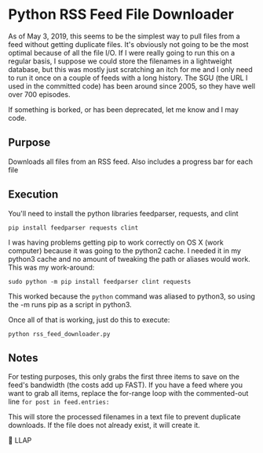 # Python RSS Feed File Downloader

As of May 3, 2019, this seems to be the simplest way to pull files from a feed without getting duplicate files.  It's obviously not going to be the most optimal because of all the file I/O.  If I were really going to run this on a regular basis, I suppose we could store the filenames in a lightweight database, but this was mostly just scratching an itch for me and I only need to run it once on a couple of feeds with a long history.  The SGU (the URL I used in the committed code) has been around since 2005, so they have well over 700 episodes.

If something is borked, or has been deprecated, let me know and I may code.  

## Purpose

Downloads all files from an RSS feed.  Also includes a progress bar for each file

## Execution

You'll need to install the python libraries feedparser, requests, and clint

```shell
pip install feedparser requests clint
```

I was having problems getting pip to work correctly on OS X (work computer) because it was going to the python2 cache.  I needed it in my python3 cache and no amount of tweaking the path or aliases would work.  This was my work-around:

```shell
sudo python -m pip install feedparser clint requests
```

This worked because the `python` command was aliased to python3, so using the -m runs pip as a script in python3.

Once all of that is working, just do this to execute:

```shell
python rss_feed_downloader.py
```

## Notes

For testing purposes, this only grabs the first three items to save on the feed's bandwidth (the costs add up FAST).  If you have a feed where you want to grab all items, replace the for-range loop with the commented-out line `for post in feed.entries:`

This will store the processed filenames in a text file to prevent duplicate downloads.  If the file does not already exist, it will create it.

🖖 LLAP